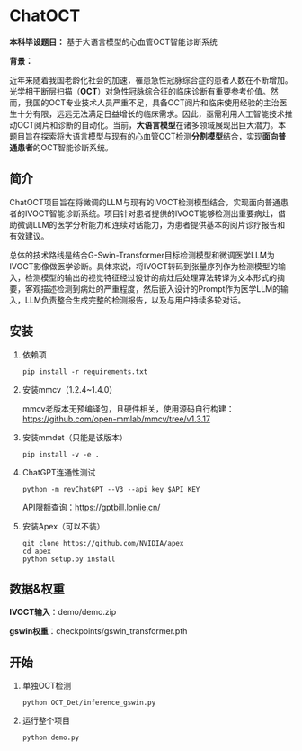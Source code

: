 # ChatOCT
**本科毕设题目：**
基于大语言模型的心血管OCT智能诊断系统

**背景：**

近年来随着我国老龄化社会的加速，罹患急性冠脉综合症的患者人数在不断增加。光学相干断层扫描（**OCT**）对急性冠脉综合征的临床诊断有重要参考价值。然而，我国的OCT专业技术人员严重不足，具备OCT阅片和临床使用经验的主治医生十分有限，远远无法满足日益增长的临床需求。因此，亟需利用人工智能技术推动OCT阅片和诊断的自动化。当前，**大语言模型**在诸多领域展现出巨大潜力。本题目旨在探索将大语言模型与现有的心血管OCT检测**分割模型**结合，实现**面向普通患者**的OCT智能诊断系统。

## 简介

ChatOCT项目旨在将微调的LLM与现有的IVOCT检测模型结合，实现面向普通患者的IVOCT智能诊断系统。项目针对患者提供的IVOCT能够检测出重要病灶，借助微调LLM的医学分析能力和连续对话能力，为患者提供基本的阅片诊疗报告和有效建议。

总体的技术路线是结合G-Swin-Transformer目标检测模型和微调医学LLM为IVOCT影像做医学诊断。具体来说，将IVOCT转码到张量序列作为检测模型的输入，检测模型的输出的视觉特征经过设计的病灶后处理算法转译为文本形式的摘要，客观描述检测到病灶的严重程度，然后嵌入设计的Prompt作为医学LLM的输入，LLM负责整合生成完整的检测报告，以及与用户持续多轮对话。

## 安装

1. 依赖项

     ```
     pip install -r requirements.txt
     ```

2. 安装mmcv（1.2.4~1.4.0）
     

     mmcv老版本无预编译包，且硬件相关，使用源码自行构建：https://github.com/open-mmlab/mmcv/tree/v1.3.17
     
3. 安装mmdet（只能是该版本）

     ```
     pip install -v -e .
     ```

4. ChatGPT连通性测试

     ```shell
     python -m revChatGPT --V3 --api_key $API_KEY
     ```

     API限额查询：https://gptbill.lonlie.cn/
     
5. 安装Apex（可以不装）

     ```shell
     git clone https://github.com/NVIDIA/apex
     cd apex
     python setup.py install
     ```

     

## 数据&权重

**IVOCT输入**：demo/demo.zip

**gswin权重**：checkpoints/gswin_transformer.pth

## 开始

1. 单独OCT检测

     ```
     python OCT_Det/inference_gswin.py
     ```

2. 运行整个项目

     ```
     python demo.py
     ```

     
